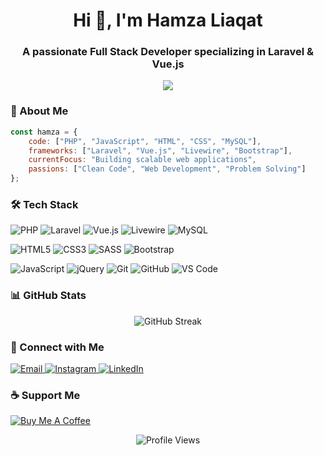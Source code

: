 <h1 align="center">Hi 👋, I'm Hamza Liaqat</h1>
<h3 align="center">A passionate Full Stack Developer specializing in Laravel & Vue.js</h3>

<p align="center">
  <img src="https://readme-typing-svg.herokuapp.com/?lines=Full+Stack+Developer;Laravel+Expert;Vue.js+Enthusiast;5%2B+Years+of+Coding+Experience&center=true&width=380&height=45">
</p>

### 🚀 About Me

```javascript
const hamza = {
    code: ["PHP", "JavaScript", "HTML", "CSS", "MySQL"],
    frameworks: ["Laravel", "Vue.js", "Livewire", "Bootstrap"],
    currentFocus: "Building scalable web applications",
    passions: ["Clean Code", "Web Development", "Problem Solving"]
};
```


### 🛠️ Tech Stack

<p align="left">
  <img src="https://img.shields.io/badge/-PHP-777BB4?style=for-the-badge&logo=php&logoColor=white" alt="PHP"/>
  <img src="https://img.shields.io/badge/-Laravel-FF2D20?style=for-the-badge&logo=laravel&logoColor=white" alt="Laravel"/>
  <img src="https://img.shields.io/badge/-Vue.js-4FC08D?style=for-the-badge&logo=vue.js&logoColor=white" alt="Vue.js"/>
  <img src="https://img.shields.io/badge/-Livewire-FB70A9?style=for-the-badge&logo=livewire&logoColor=white" alt="Livewire"/>
  <img src="https://img.shields.io/badge/-MySQL-4479A1?style=for-the-badge&logo=mysql&logoColor=white" alt="MySQL"/>
</p>

<p align="left">
  <img src="https://img.shields.io/badge/-HTML5-E34F26?style=for-the-badge&logo=html5&logoColor=white" alt="HTML5"/>
  <img src="https://img.shields.io/badge/-CSS3-1572B6?style=for-the-badge&logo=css3&logoColor=white" alt="CSS3"/>
  <img src="https://img.shields.io/badge/-SASS-CC6699?style=for-the-badge&logo=sass&logoColor=white" alt="SASS"/>
  <img src="https://img.shields.io/badge/-Bootstrap-7952B3?style=for-the-badge&logo=bootstrap&logoColor=white" alt="Bootstrap"/>
</p>

<p align="left">
  <img src="https://img.shields.io/badge/-JavaScript-F7DF1E?style=for-the-badge&logo=javascript&logoColor=black" alt="JavaScript"/>
  <img src="https://img.shields.io/badge/-jQuery-0769AD?style=for-the-badge&logo=jquery&logoColor=white" alt="jQuery"/>
  <img src="https://img.shields.io/badge/-Git-F05032?style=for-the-badge&logo=git&logoColor=white" alt="Git"/>
  <img src="https://img.shields.io/badge/-GitHub-181717?style=for-the-badge&logo=github&logoColor=white" alt="GitHub"/>
  <img src="https://img.shields.io/badge/-VS_Code-007ACC?style=for-the-badge&logo=visual-studio-code&logoColor=white" alt="VS Code"/>
</p>

### 📊 GitHub Stats
<p align="center">
  <img src="https://github-readme-streak-stats.herokuapp.com/?user=hmzahliaqat&theme=radical" alt="GitHub Streak" />
</p>




### 🤝 Connect with Me

<p align="left">
  <a href="mailto:hmzah.liaqat@gmail.com">
    <img src="https://img.shields.io/badge/-Email-D14836?style=for-the-badge&logo=gmail&logoColor=white" alt="Email"/>
  </a>
  <a href="https://www.instagram.com/hmzah_liaqat">
    <img src="https://img.shields.io/badge/-Instagram-E4405F?style=for-the-badge&logo=instagram&logoColor=white" alt="Instagram"/>
  </a>
  <a href="https://www.linkedin.com/in/hamza-liaqat">
    <img src="https://img.shields.io/badge/-LinkedIn-0A66C2?style=for-the-badge&logo=linkedin&logoColor=white" alt="LinkedIn"/>
  </a>
</p>

### ☕ Support Me

<p align="left">
  <a href="https://www.buymeacoffee.com/hamzaliaqat">
    <img src="https://img.shields.io/badge/-Buy_Me_A_Coffee-FFDD00?style=for-the-badge&logo=buy-me-a-coffee&logoColor=black" alt="Buy Me A Coffee"/>
  </a>
</p>


<p align="center">
  <img src="https://komarev.com/ghpvc/?username=hmzahliaqat&style=flat-square&color=blue" alt="Profile Views"/>
</p>


